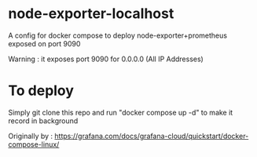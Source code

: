 # node-exporter-localhost
A config for docker compose to deploy node-exporter+prometheus exposed on port 9090 

Warning : it exposes port 9090 for 0.0.0.0 (All IP Addresses)


# To deploy
Simply git clone this repo and run "docker compose up -d" to make it record in background

Originally by : https://grafana.com/docs/grafana-cloud/quickstart/docker-compose-linux/
